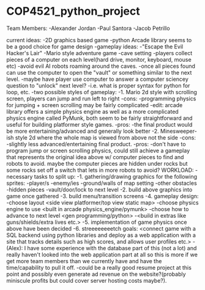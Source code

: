 # COP4521_python_project

Team Members:
-Alexander Jordan
-Paul Santora
-Jacob Petrillo


current ideas:
-2D graphics based game
    -python Arcade library seems to be a good choice for game design
    -gameplay ideas:
      -"Escape the Evil Hacker's Lair"
        -Mario style adventure game
        -cave setting
        -players collect pieces of a computer on each level(hard drive, monitor, keyboard, mouse etc)
        -avoid evil AI robots roaming around the caves.
        -once all pieces found can use the computer to open the "vault" or something similar to the next level.
        -maybe have player use computer to answer a computer sciencey question to "unlock" next level?
          -i.e. what is proper syntax for python for loop, etc.
        -two possible styles of gameplay:
            -1. Mario 2d style with scrolling screen, players can jump and run left to right
                -cons:
                    -programming physics for jumping + screen scrolling may be fairly complicated
                      -edit: arcade library offers a simple physics engine
                        as well as a more complicated physics engine called
                        PyMunk, both seem to be fairly straightforward and useful for building platformer style games.
                -pros:
                    -the final product would be more entertaining/advanced and generally look better
            -2. Minesweeper-ish style 2d where the whole map is viewed from above not the side
                -cons:
                    -slightly less advanced/entertaining final product.
                -pros:
                    -don't have to program jump or screen scrolling physics, could still achieve
                        a gameplay that represents the original idea above w/ computer pieces to find
                        and robots to avoid. maybe the computer pieces are hidden under rocks but some rocks
                        set off a switch that lets in more robots to avoid?
WORKLOAD:
  -necessary tasks to split up:
    -1. gathering/drawing graphics for the following sprites:
      -player/s
      -enemy/ies
      -ground/walls of map setting
      -other obstacles
      -hidden pieces
      -vault/door/lock to next level
    -2. build above graphics into game once gathered
    -3. build menu/transition screens
    -4. gameplay design:
      -choose layout <side view platformer/top view static map>
      -choose physics engine to use <built in arcade physics_engine/pymunk>
      -choose how to advance to next level <gen programming/python>
      -<build in extras like guns/shields/extra lives etc.>
    -5. implementation of game physics once above have been decided
    -6. streeeeeeeetch goals:
        <connect game with a SQL backend using python libraries and
        deploy as a web application with a site that tracks details
        such as high scores, and allows user profiles etc.>
          -(Alex): I have some experience with the database part of this (not a lot) and really haven't looked into the web application part at all so this is more if we get more team members than we currently have and have the time/capability to pull it off.
            -could be a really good resume project at this point and
            possibly even generate ad revenue on the website?(probably miniscule profits but could cover server hosting costs maybe?).
